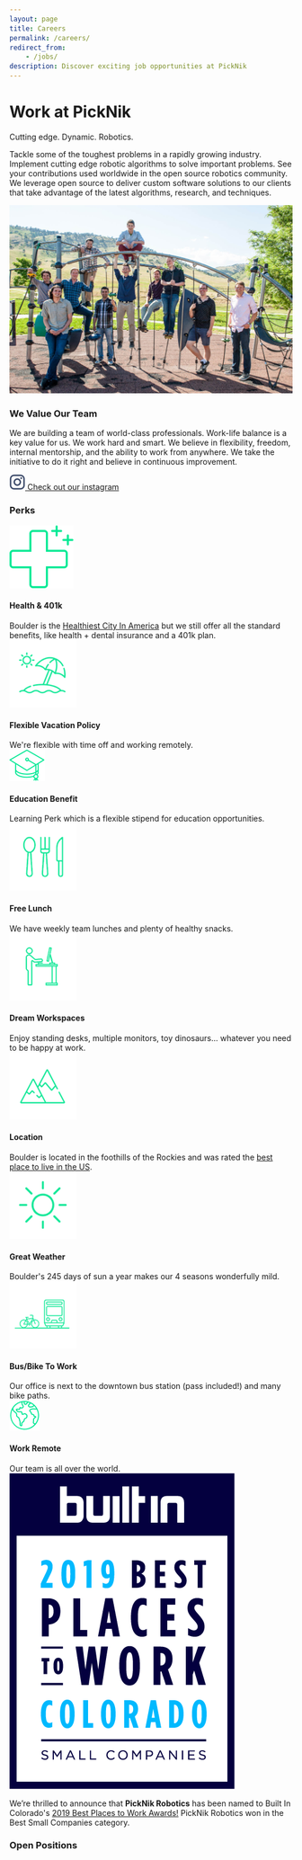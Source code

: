 ```yaml
---
layout: page
title: Careers
permalink: /careers/
redirect_from:
    - /jobs/
description: Discover exciting job opportunities at PickNik
---
```

<div class="container">
    <div class="careers-section-main">
        <div class="row justify-content-center">
            <div class="col-12 col-lg-4">
                <h1 class="careers-section-main-title">Work at PickNik</h1>
                <span class="careers-section-main-title--small">Cutting edge. Dynamic. Robotics.</span>
            </div>
            <div class="col-12 col-lg-6">
                <p>
                    Tackle some of the toughest problems in a rapidly growing industry. Implement cutting edge robotic algorithms to solve important problems. See your contributions used worldwide in the open source robotics community. We leverage open source to deliver custom software solutions to our clients that take advantage of the latest algorithms, research, and techniques.
                </p>
            </div>
        </div>
    </div>
</div>
<div class="container-fluid bg-grey">
    <div class="container">
        <div class="careers-card-wrapper">
            <div class="careers-card-single">
                <div class="col-12 col-xl-7">
                    <div class="img-wrapper">
                        <img src="../assets/images/team-new.jpg" alt="teamPic" />
                    </div>
                </div>
                <div class="col-12 col-xl-5">
                    <div class="careers-card-single-content">
                        <h3>We Value Our Team</h3>
                        <p>We are building a team of world-class professionals. Work-life balance is a key value for us. We work hard and smart. We believe in flexibility, freedom, internal mentorship, and the ability to work from anywhere. We take the initiative to do it right and believe in continuous improvement.
                        </p>
                        <a class="careers-card-instagram" target="_blank" href="https://www.instagram.com/picknik_robotics/">
                          <img src="/assets/images/ig.svg" alt="Instagram logo" />
                          <span>Check out our instagram</span>
                        </a>
                    </div>
                </div>
            </div>
        </div>
        <div class="row align-items-center justify-content-center text-center">
            <div class="col-sm-12">
                <h3 class="block-section__title">Perks</h3>
            </div>
            <div class="col-sm-12 careers-perks-wrapper">
                <div class="row justify-content-between">
                    <div class="careers-perks">
                        <div class="img-wrapper careers-perks-smaller">
                            <img src="../assets/images/health.png" class="perksIcon" alt="Health icon" />
                        </div>
                        <h4>Health & 401k</h4>
                        <span class="subTitle">Boulder is the <a href="https://www.businessinsider.com/the-25-healthiest-cities-in-america-2016-7" target="_blank">Healthiest City In America</a>&nbsp;but we still offer all the standard benefits, like health + dental insurance and a 401k plan.</span>
                    </div>
                    <div class="careers-perks">
                        <div class="img-wrapper">
                            <img src="../assets/images/vacation-icon-2.png" class="perksIcon" alt="Vacation icon" />
                        </div>
                        <h4>Flexible Vacation Policy</h4>
                        <span class="subTitle">We're flexible with time off and working remotely.</span>
                    </div>
                    <div class="careers-perks">
                        <div class="img-wrapper careers-perks-smaller">
                            <img src="../assets/images/education.png" class="perksIcon" alt="Education icon" />
                        </div>
                        <h4>Education Benefit</h4>
                        <span class="subTitle">Learning Perk which is a flexible stipend for education opportunities.</span>
                    </div>
                    <div class="careers-perks">
                        <div class="img-wrapper">
                            <img src="../assets/images/lunch-icon-2.png" class="perksIcon" alt="Lunch icon" />
                        </div>
                        <h4>Free Lunch</h4>
                        <span class="subTitle">We have weekly team lunches and plenty of healthy snacks.</span>
                    </div>
                    <div class="careers-perks">
                        <div class="img-wrapper">
                            <img src="../assets/images/workspace-icon-2.png" class="perksIcon" alt="Workspace icon" />
                        </div>
                        <h4>Dream Workspaces</h4>
                        <span class="subTitle">Enjoy standing desks, multiple monitors, toy dinosaurs... whatever you need to be happy at work.</span>
                    </div>
                    <div class="careers-perks">
                        <div class="img-wrapper">
                            <img src="../assets/images/location-icon-2.png" class="perksIcon" alt="Location icon" />
                        </div>
                        <h4>Location</h4>
                        <span class="subTitle">Boulder is located in the foothills of the Rockies and was rated the <a href="https://realestate.usnews.com/places/rankings/best-places-to-live" target="_blank">best place to live in the US</a>.</span>
                    </div>
                    <div class="careers-perks">
                        <div class="img-wrapper">
                            <img src="../assets/images/sun-icon-2.png" class="perksIcon" alt="Sun icon" />
                        </div>
                        <h4>Great Weather</h4>
                        <span class="subTitle">Boulder's 245 days of sun a year makes our 4 seasons wonderfully mild.</span>
                    </div>
                    <div class="careers-perks">
                        <div class="img-wrapper">
                            <img src="../assets/images/bus-bike-icon-2.png" class="perksIcon" alt="Bus & bike icon" />
                        </div>
                        <h4>Bus/Bike To Work</h4>
                        <span class="subTitle">Our office is next to the downtown bus station (pass included!) and many bike paths.</span>
                    </div>
                    <div class="careers-perks">
                        <div class="img-wrapper careers-perks-smaller">
                            <img src="../assets/images/remote.png" class="perksIcon" alt="Remote icon" />
                        </div>
                        <h4>Work Remote</h4>
                        <span class="subTitle">Our team is all over the world.</span>
                    </div>
                </div>
            </div>
            <div class="col-sm-12">
                <div class="careers-best-places">
                  <div class="careers-best-places__image-wrapper">
                    <img src="../assets/images/best-place-to-work.png" alt="Best places to work in Colorado" />
                  </div>
                  <span class="careers-best-places__green-circle"></span>
                  <p>We’re thrilled to announce that <b>PickNik Robotics</b> has been named to Built In Colorado's
                  <a href="https://www.builtincolorado.com/companies/best-small-places-to-work-colorado-2019#picknik-robotics" target="_blank">2019 Best Places to Work Awards!</a> PickNik Robotics won in the Best Small Companies category.</p>
                </div>
            </div>
        </div>
    </div>
</div>
<div class="container-fluid bg-grey">
    <h3 class="collapses__title" id="open_positions">Open Positions</h3>
    <div id="grnhse_app"></div>
</div>
